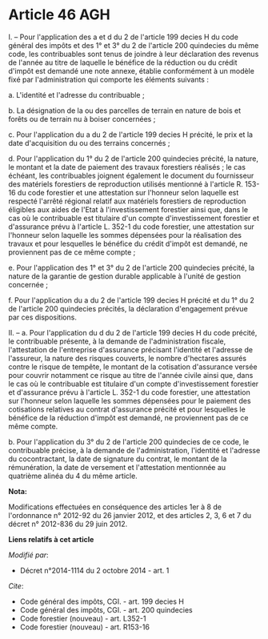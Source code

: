 # Article 46 AGH

I. – Pour l'application des a et d du 2 de l'article 199 decies H du code général des impôts et des 1° et 3° du 2 de
l'article 200 quindecies du même code, les contribuables sont tenus de joindre à leur déclaration des revenus de l'année au
titre de laquelle le bénéfice de la réduction ou du crédit d'impôt est demandé une note annexe, établie conformément à un
modèle fixé par l'administration qui comporte les éléments suivants :

a. L'identité et l'adresse du contribuable ;

b. La désignation de la ou des parcelles de terrain en nature de bois et forêts ou de terrain nu à boiser concernées ;

c. Pour l'application du a du 2 de l'article 199 decies H précité, le prix et la date d'acquisition du ou des terrains
concernés ;

d. Pour l'application du 1° du 2 de l'article 200 quindecies précité, la nature, le montant et la date de paiement des
travaux forestiers réalisés ; le cas échéant, les contribuables joignent également le document du fournisseur des matériels
forestiers de reproduction utilisés mentionné à l'article R. 153-16 du code forestier et une attestation sur l'honneur selon
laquelle est respecté l'arrêté régional relatif aux matériels forestiers de reproduction éligibles aux aides de l'Etat à
l'investissement forestier ainsi que, dans le cas où le contribuable est titulaire d'un compte d'investissement forestier et
d'assurance prévu à l'article L. 352-1 du code forestier, une attestation sur l'honneur selon laquelle les sommes dépensées
pour la réalisation des travaux et pour lesquelles le bénéfice du crédit d'impôt est demandé, ne proviennent pas de ce même
compte ;

e. Pour l'application des 1° et 3° du 2 de l'article 200 quindecies précité, la nature de la garantie de gestion durable
applicable à l'unité de gestion concernée ;

f. Pour l'application du a du 2 de l'article 199 decies H précité et du 1° du 2 de l'article 200 quindecies précités, la
déclaration d'engagement prévue par ces dispositions.

II. – a. Pour l'application du d du 2 de l'article 199 decies H du code précité, le contribuable présente, à la demande de
l'administration fiscale, l'attestation de l'entreprise d'assurance précisant l'identité et l'adresse de l'assureur, la
nature des risques couverts, le nombre d'hectares assurés contre le risque de tempête, le montant de la cotisation
d'assurance versée pour couvrir notamment ce risque au titre de l'année civile ainsi que, dans le cas où le contribuable est
titulaire d'un compte d'investissement forestier et d'assurance prévu à l'article L. 352-1 du code forestier, une attestation
sur l'honneur selon laquelle les sommes dépensées pour le paiement des cotisations relatives au contrat d'assurance précité
et pour lesquelles le bénéfice de la réduction d'impôt est demandé, ne proviennent pas de ce même compte.

b. Pour l'application du 3° du 2 de l'article 200 quindecies de ce code, le contribuable précise, à la demande de
l'administration, l'identité et l'adresse du cocontractant, la date de signature du contrat, le montant de la rémunération,
la date de versement et l'attestation mentionnée au quatrième alinéa du 4 du même article.

**Nota:**

Modifications effectuées en conséquence des articles 1er à 8 de l'ordonnance n° 2012-92 du 26 janvier 2012, et des articles
2, 3, 6 et 7 du décret n° 2012-836 du 29 juin 2012.

**Liens relatifs à cet article**

_Modifié par_:

  - Décret n°2014-1114 du 2 octobre 2014 - art. 1

_Cite_:

  - Code général des impôts, CGI. - art. 199 decies H
  - Code général des impôts, CGI. - art. 200 quindecies
  - Code forestier (nouveau) - art. L352-1
  - Code forestier (nouveau) - art. R153-16
